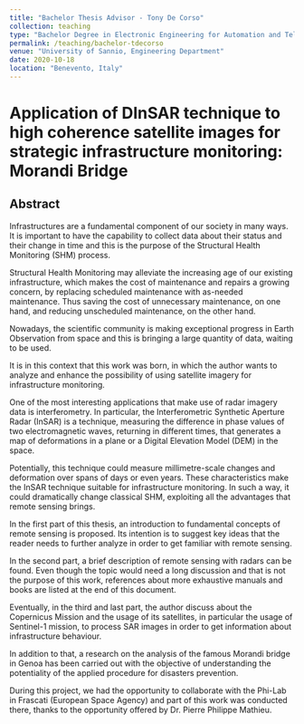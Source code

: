 ```yaml
---
title: "Bachelor Thesis Advisor - Tony De Corso"
collection: teaching
type: "Bachelor Degree in Electronic Engineering for Automation and Telecommunications"
permalink: /teaching/bachelor-tdecorso
venue: "University of Sannio, Engineering Department"
date: 2020-10-18
location: "Benevento, Italy"
---
```


# Application of DInSAR technique to high coherence satellite images for strategic infrastructure monitoring: Morandi Bridge

## Abstract
Infrastructures are a fundamental component of our society in many ways. It is important to have the capability to collect data about their status and their change in time and this is the purpose of the Structural Health Monitoring (SHM) process.

Structural Health Monitoring may alleviate the increasing age of our existing infrastructure, which makes the cost of maintenance and repairs a growing concern,  by replacing scheduled maintenance with as-needed maintenance. Thus saving the cost of unnecessary maintenance, on one hand, and reducing  unscheduled maintenance, on the other hand.

Nowadays, the scientific community is making exceptional progress in Earth Observation from space and this is bringing a large quantity of data, waiting to be used.

It is in this context that this work was born, in which the author wants to analyze and enhance the possibility of using satellite imagery for infrastructure monitoring.

One of the most interesting applications that make use of radar imagery data is interferometry. In particular, the Interferometric Synthetic Aperture Radar (InSAR) is a  technique, measuring the difference in phase values of two electromagnetic waves, returning in different times, that generates a map  of deformations in a plane or a  Digital Elevation Model (DEM) in the space.

Potentially, this technique could measure millimetre-scale changes and deformation over spans of days or even years. These characteristics make the InSAR technique suitable for infrastructure monitoring. In such a way, it could dramatically change classical SHM, exploiting all the advantages that remote sensing brings.

In the first part of this thesis, an introduction to fundamental concepts of remote sensing is proposed. Its intention is to suggest key ideas that the reader needs to further analyze in order to get familiar with remote sensing. 

In the second part, a brief description of remote sensing with radars can be found. Even though the topic would need a long discussion and that is not the purpose of this work, references about more exhaustive manuals and books are listed at the end of this document. 

Eventually, in the third and last part, the author discuss about the Copernicus Mission and the usage of its satellites, in particular the usage of Sentinel-1 mission, to process SAR images in order to get information about infrastructure behaviour.

In addition to that, a research on the analysis of the famous Morandi bridge in Genoa has been carried out with the objective of understanding the potentiality of the applied  procedure for disasters prevention. 

During this project, we had the opportunity to collaborate with the Phi-Lab in Frascati (European Space Agency) and part of this work was conducted there, thanks to the opportunity offered by Dr. Pierre Philippe Mathieu.
